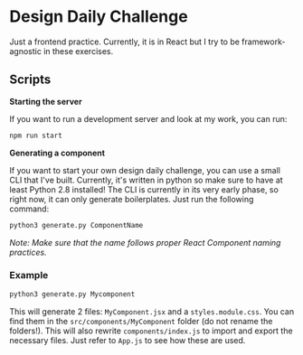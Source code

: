 # Design Daily Challenge

Just a frontend practice. Currently, it is in React but I try to be framework-agnostic in these exercises.

## Scripts

**Starting the server**

If you want to run a development server and look at my work, you can run:

```bash
npm run start
```

**Generating a component**

If you want to start your own design daily challenge, you can use a small CLI that I've built. Currently, it's written in python so make sure to have at least Python 2.8 installed! The CLI is currently in its very early phase, so right now, it can only generate boilerplates. Just run the following command:

```bash
python3 generate.py ComponentName
```

_Note: Make sure that the name follows proper React Component naming practices._

### Example

```bash
python3 generate.py Mycomponent
```

This will generate 2 files: `MyComponent.jsx` and a `styles.module.css`. You can find them in the `src/components/MyComponent` folder (do not rename the folders!). This will also rewrite `components/index.js` to import and export the necessary files. Just refer to `App.js` to see how these are used.